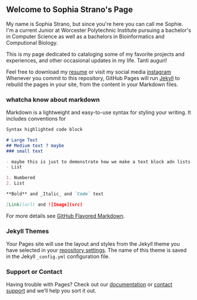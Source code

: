 ## Welcome to Sophia Strano's Page

My name is Sophia Strano, but since you're here you can call me Sophie. I'm a current Junior at Worcester Polytechnic Institute pursuing a bachelor's in Computer Science as well as a bachelors in Bioinformatics and Computional Biology. 

This is my page dedicated to cataloging some of my favorite projects and experiences, and other occasional updates in my life. Tanti auguri! 

Feel free to download my [resume](file:///C:/Users/sophi/AppData/Local/Temp/Rar$EXa17796.32220/StranoS_Resume.html) or visit my social media [instagram](https://www.instagram.com/sophie.strano/)
Whenever you commit to this repository, GitHub Pages will run [Jekyll](https://jekyllrb.com/) to rebuild the pages in your site, from the content in your Markdown files.

### whatcha know about markdown

Markdown is a lightweight and easy-to-use syntax for styling your writing. It includes conventions for

```markdown
Syntax highlighted code block

# Large Text
## Medium text ? maybe 
### small text

- maybe this is just to demonstrate how we make a text block adn lists 
- List

1. Numbered
2. List

**Bold** and _Italic_ and `Code` text

[Link](url) and ![Image](src)
```

For more details see [GitHub Flavored Markdown](https://guides.github.com/features/mastering-markdown/).

### Jekyll Themes

Your Pages site will use the layout and styles from the Jekyll theme you have selected in your [repository settings](https://github.com/sophiastrano/sophiestrano/settings/pages). The name of this theme is saved in the Jekyll `_config.yml` configuration file.

### Support or Contact

Having trouble with Pages? Check out our [documentation](https://docs.github.com/categories/github-pages-basics/) or [contact support](https://support.github.com/contact) and we’ll help you sort it out.
